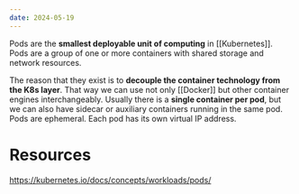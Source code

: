 ```yaml
---
date: 2024-05-19
---
```


Pods are the **smallest deployable unit of computing** in [[Kubernetes]]. Pods are a group of one or more containers with shared storage and network resources. 

The reason that they exist is to **decouple the container technology from the K8s layer**. That way we can use not only [[Docker]] but other container engines interchangeably. Usually there is a **single container per pod**, but we can also have sidecar or auxiliary containers running in the same pod. Pods are ephemeral. Each pod has its own virtual IP address.

# Resources

https://kubernetes.io/docs/concepts/workloads/pods/